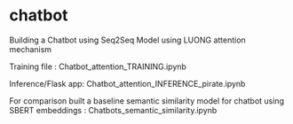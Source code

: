 # chatbot

Building a Chatbot using Seq2Seq Model using LUONG attention mechanism 

Training file : Chatbot_attention_TRAINING.ipynb

Inference/Flask app: Chatbot_attention_INFERENCE_pirate.ipynb

For comparison built a baseline semantic similarity model for chatbot using SBERT embeddings : Chatbots_semantic_similarity.ipynb
